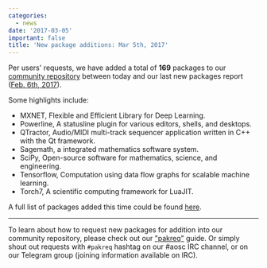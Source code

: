 ```yaml
---
categories:
  - news
date: '2017-03-05'
important: false
title: 'New package additions: Mar 5th, 2017'
---
```



Per users' requests, we have added a total of **169** packages to our [community repository](https://repo.aosc.io/) between today and our last new packages report ([Feb. 6th, 2017](https://aosc.io/news/new-package-additions-feb.-6-2017)). 

Some highlights include:

- MXNET, Flexible and Efficient Library for Deep Learning.
- Powerline, A statusline plugin for various editors, shells, and desktops.
- QTractor, Audio/MIDI multi-track sequencer application written in C++ with the Qt framework.
- Sagemath, a integrated mathematics software system.
- SciPy, Open-source software for mathematics, science, and engineering.
- Tensorflow, Computation using data flow graphs for scalable machine learning.
- Torch7, A scientific computing framework for LuaJIT.

A full list of packages added this time could be found [here](https://github.com/AOSC-Dev/aosc-os-abbs/blob/staging/newpak/newpak-20170305.md).

---------------------

To learn about how to request new packages for addition into our community repository, please check out our ["pakreq"](https://github.com/AOSC-Dev/aosc-os-abbs/blob/staging/CONTRIBUTING.md#hey-i-need-a-new-package) guide. Or simply shout out requests with `#pakreq` hashtag on our #aosc IRC channel, or on our Telegram group (joining information available on IRC).